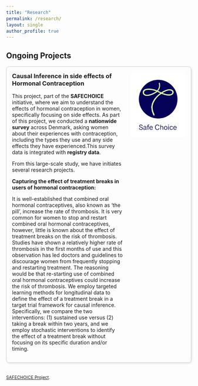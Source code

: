 ```yaml
---
title: "Research"
permalink: /research/
layout: single
author_profile: true
---
```


## Ongoing Projects


<div style="display: flex; justify-content: space-between; align-items: flex-start; margin-bottom: 30px; border: 1px solid #ccc; padding: 15px; border-radius: 8px; box-shadow: 2px 2px 5px rgba(0,0,0,0.1);">
  <div style="flex: 1; padding-right: 20px;">
    <h3 style="margin-top: 0;">Causal Inference in side effects of Hormonal Contraception</h3>
    <p>This project, part of the <strong>SAFECHOICE</strong> initiative,  where we aim to understand the effects of hormonal contraception in women, specifically focusing on side effects. 
      As part of this project, we conducted a <strong>nationwide survey</strong> across Denmark, asking women about their experiences with contraception, 
      including the types they use and any side effects they have experienced.This survey data is integrated with <strong>registry data</strong>.</p>
    <p>From this large-scale study, we have initiates several research projects.</p>

 <p><strong>Capturing the effect of treatment breaks in users of hormonal contraception:</strong> <p>
<p>It is well-established that combined oral hormonal contraceptives, also known as ‘the pill’, increase the rate of thrombosis. 
It is very common for women to stop and restart combined oral hormonal contraceptives, however, little is known about the effect of treatment breaks on the risk of thrombosis.
Studies have shown a relatively higher rate of thrombosis in the first months of use and this observation has led doctors and guidelines to discourage women from frequently stopping and restarting treatment. 
The reasoning would be that re-starting use of combined oral hormonal contraceptives could increase the risk of thrombosis.  We employ targeted learning methods for longitudinal data to define 
the effect of a treatment break in a target trial framework for causal inference. Specifically, we compare the two interventions: (1) sustained use versus (2) taking a break within two years,
and we employ stochastic interventions to identify the effect of a treatment break without focusing on its specific duration and/or timing.<p>
  </div>
  <img src="/images/Safe Choice logo-v3_blue.jpg" alt=" " style="width: 150px; height: auto; border-radius: 8px;">
</div>

<small>[SAFECHOICE Project](https://security-check.regionh.dk/NDBD/validate?config=CMS&data=QNm%2BmI8GDHsDKIpsCmZU3Uj1ntxJo89jGovjwtLtRSX%2B8huzJZsg2ENChY8rJryb%2BIjgBDMnpBNY19Hg%2B4tTWsS9nQBhXFmEWzZOf9Y1AnNcMJnw23aJxpEPo2Hh194FYdu2r1NBtE%2FOmj8JjSHBGlHzMBoe2kfv%2FamgyMYPs7myJ%2BvA3bOgLr64D5%2BdImIVUMKQD9xLJMX4Gne9c6HWfqiOXJO8GMfXJdzHc9GbH1NHdXO450VhYbgE2ysVKrJNcMw6t9rW%2FYsSKGjDZpI1bVzFkK3Fvl865%2F7ZRN9icHLU%2Bq94ZxKtnxj02IGTItuIqfiXkDZCVANcYc1pKXQRN3TPizthdE79C4lTzbjnSh5XsDWKBUsIX71g940dkasOS0wQJyHJt4F0dFUSka7cZw9P%2FaOglS3%2FeMrYrXRBkm7rsUy3W2bt4v8swBkobYZk%2FTHMAzqlUhm%2FS1MX8Q2Vb5uZR6H3jQmI%2BD7Q580llgBgY8ZC51GmYPKSMijGqrdrAAAAAQ%3D%3D).
</small>





